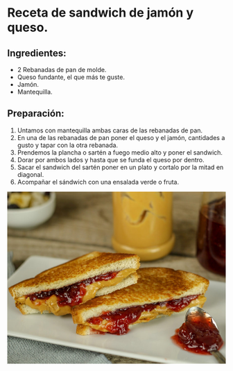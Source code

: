 # Receta de sandwich de jamón y queso.
## Ingredientes:
- 2 Rebanadas de pan de molde.
- Queso fundante, el que más te guste.
- Jamón.
- Mantequilla.
## Preparación:
1. Untamos con mantequilla ambas caras de las rebanadas de pan.
2. En una de las rebanadas de pan poner el queso y el jamón, cantidades a gusto y tapar con la otra rebanada.
3. Prendemos la plancha o sartén a fuego medio alto y poner el sandwich.
4. Dorar por ambos lados y hasta que se funda el queso por dentro.
5. Sacar el sandwich del sartén poner en un plato y cortalo por la mitad en diagonal.
6. Acompañar el sándwich con una ensalada verde o fruta.
   
![sandwich](sandwich.jpeg)